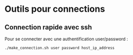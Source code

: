 # Outils pour connections
## Connection rapide avec ssh
Pour se connecter avec une authentification user/password :
```sh
./make_connection.sh user password host_ip_address
```
